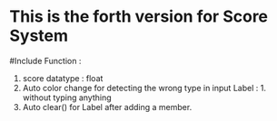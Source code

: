 # This is the forth version for Score System   

#Include Function : 
1. score datatype : float 
2. Auto color change for detecting the wrong type in input Label  : 1. without typing anything  
3. Auto clear()  for Label  after adding a member. 



